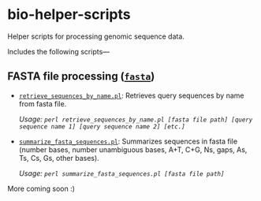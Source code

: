 # bio-helper-scripts
Helper scripts for processing genomic sequence data.

Includes the following scripts—

## FASTA file processing ([`fasta`](/fasta))
- [`retrieve_sequences_by_name.pl`](/fasta/retrieve_sequences_by_name.pl): Retrieves query sequences by name from fasta file.

   _Usage: `perl retrieve_sequences_by_name.pl [fasta file path] [query sequence name 1] [query sequence name 2] [etc.]`_
   
- [`summarize_fasta_sequences.pl`](/fasta/summarize_fasta_sequences.pl): Summarizes sequences in fasta file (number bases, number unambiguous bases, A+T, C+G, Ns, gaps, As, Ts, Cs, Gs, other bases).

   _Usage: `perl summarize_fasta_sequences.pl [fasta file path]`_


More coming soon :)
